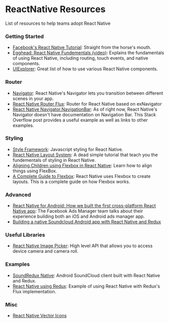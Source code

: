 # ReactNative Resources
List of resources to help teams adopt React Native

### Getting Started
- [Facebook's React Native Tutorial](https://facebook.github.io/react-native/docs/tutorial.html): Straight from the horse's mouth.
- [Egghead: React Native Fundementals (video)](https://egghead.io/series/react-native-fundamentals): Explains the fundamentals of using React Native, including routing, touch events, and native components.
- [UIExplorer](https://github.com/facebook/react-native/tree/60b56455c4b30cbd0cb29790a7751329576ae8d6/Examples/UIExplorer): Great list of how to use various React Native components. 

### Router
- [Navigator](https://facebook.github.io/react-native/docs/navigator.html): React Native's Navigator lets you transition between different scenes in your app.  
- [React Native Router Flux](https://github.com/aksonov/react-native-router-flux): Router for React Native based on exNavigator
- [React Native Navigator.NavigationBar](http://stackoverflow.com/questions/33680794/react-native-navigator-navigationbar-where-are-the-docs): As of right now, React Native's Navigator doesn't have documentation on Navigation Bar. This Stack Overflow post provides a useful example as well as links to other examples. 

### Styling
- [Style Framework](https://facebook.github.io/react-native/docs/style.html): Javascript styling for React Native.
- [React Native Layout System](http://moduscreate.com/react-native-layout-system/): A dead simple tutorial that teach you the fundementals of styling in React Native.
- [Aligning Children using Flexbox in React Native](http://moduscreate.com/react-native-layout-system/): Learn how to align things using FlexBox.
- [A Complete Guide to Flexbox](https://css-tricks.com/snippets/css/a-guide-to-flexbox/): React Native uses Flexbox to create layouts. This is a complete guide on how Flexbox works. 

### Advanced
- [React Native for Android: How we built the first cross-platform React Native app](https://code.facebook.com/posts/1189117404435352/react-native-for-android-how-we-built-the-first-cross-platform-react-native-app/?__mref=message_bubble): The Facebook Ads Manager team talks about their experience building both an iOS and Android ads manager app. 
- [Building a native Soundcloud Android app with React Native and Redux](https://wiredcraft.com/blog/native-soundcloud-android-app/)

### Useful Libraries
- [React Native Image Picker](https://github.com/marcshilling/react-native-image-picker): High level API that allows you to access device camera and camera roll. 

### Examples
- [SoundRedux Native](https://github.com/fraserxu/soundredux-native): Android SoundCloud client built with React Native and Redux.
- [React Native using Redux](https://github.com/alinz/example-react-native-redux):  Example of using React Native with Redux's Flux implementation.

### Misc
- [React Native Vector Icons](https://github.com/oblador/react-native-vector-icons)
